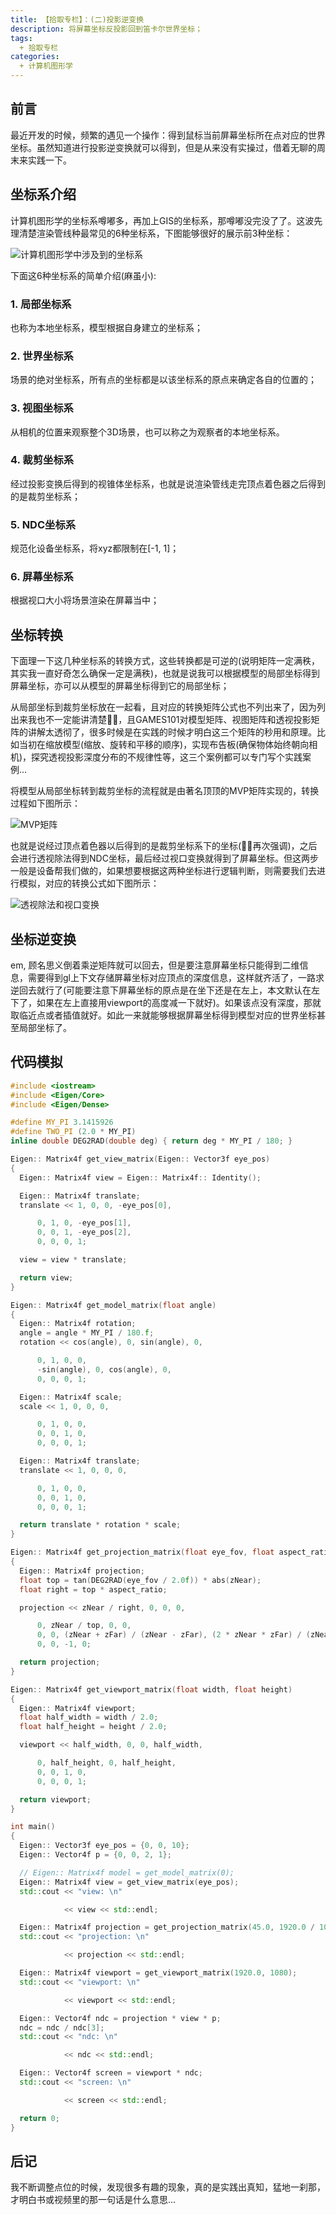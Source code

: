 ```yaml
---
title: 【拾取专栏】：(二)投影逆变换
description: 将屏幕坐标反投影回到笛卡尔世界坐标；
tags:
  + 拾取专栏
categories:
  + 计算机图形学
---
```


## 前言

最近开发的时候，频繁的遇见一个操作：得到鼠标当前屏幕坐标所在点对应的世界坐标。虽然知道进行投影逆变换就可以得到，但是从来没有实操过，借着无聊的周末来实践一下。

## 坐标系介绍

计算机图形学的坐标系噂嘟多，再加上GIS的坐标系，那噂嘟没完没了了。这波先理清楚渲染管线种最常见的6种坐标系，下图能够很好的展示前3种坐标：

![计算机图形学中涉及到的坐标系](https://cdn.jsdelivr.net/gh/gy1016/blog-image@main/assets/computer-graphics-coordinate-system.png)

下面这6种坐标系的简单介绍(麻虽小):

### 1. 局部坐标系

也称为本地坐标系，模型根据自身建立的坐标系；

### 2. 世界坐标系

场景的绝对坐标系，所有点的坐标都是以该坐标系的原点来确定各自的位置的；

### 3. 视图坐标系

从相机的位置来观察整个3D场景，也可以称之为观察者的本地坐标系。

### 4. 裁剪坐标系

经过投影变换后得到的视锥体坐标系，也就是说渲染管线走完顶点着色器之后得到的是裁剪坐标系；

### 5. NDC坐标系

规范化设备坐标系，将xyz都限制在[-1, 1]；

### 6. 屏幕坐标系

根据视口大小将场景渲染在屏幕当中；

## 坐标转换

下面理一下这几种坐标系的转换方式，这些转换都是可逆的(说明矩阵一定满秩，其实我一直好奇怎么确保一定是满秩)，也就是说我可以根据模型的局部坐标得到屏幕坐标，亦可以从模型的屏幕坐标得到它的局部坐标；

从局部坐标到裁剪坐标放在一起看，且对应的转换矩阵公式也不列出来了，因为列出来我也不一定能讲清楚😶‍🌫️，且GAMES101对模型矩阵、视图矩阵和透视投影矩阵的讲解太透彻了，很多时候是在实践的时候才明白这三个矩阵的秒用和原理。比如当初在缩放模型(缩放、旋转和平移的顺序)，实现布告板(确保物体始终朝向相机)，探究透视投影深度分布的不规律性等，这三个案例都可以专门写个实践案例...

将模型从局部坐标转到裁剪坐标的流程就是由著名顶顶的MVP矩阵实现的，转换过程如下图所示：

![MVP矩阵](https://cdn.jsdelivr.net/gh/gy1016/blog-image@main/assets/mvp_matrix.png)

也就是说经过顶点着色器以后得到的是裁剪坐标系下的坐标(👨‍🦳再次强调)，之后会进行透视除法得到NDC坐标，最后经过视口变换就得到了屏幕坐标。但这两步一般是设备帮我们做的，如果想要根据这两种坐标进行逻辑判断，则需要我们去进行模拟，对应的转换公式如下图所示：

![透视除法和视口变换](https://cdn.jsdelivr.net/gh/gy1016/blog-image@main/assets/perspective_division_and_viewport_transformation.png)

## 坐标逆变换

em, 顾名思义倒着乘逆矩阵就可以回去，但是要注意屏幕坐标只能得到二维信息，需要得到gl上下文存储屏幕坐标对应顶点的深度信息，这样就齐活了，一路求逆回去就行了(可能要注意下屏幕坐标的原点是在坐下还是在左上，本文默认在左下了，如果在左上直接用viewport的高度减一下就好)。如果该点没有深度，那就取临近点或者插值就好。如此一来就能够根据屏幕坐标得到模型对应的世界坐标甚至局部坐标了。

## 代码模拟

```c++
#include <iostream>
#include <Eigen/Core>
#include <Eigen/Dense>

#define MY_PI 3.1415926
#define TWO_PI (2.0 * MY_PI)
inline double DEG2RAD(double deg) { return deg * MY_PI / 180; }

Eigen:: Matrix4f get_view_matrix(Eigen:: Vector3f eye_pos)
{
  Eigen:: Matrix4f view = Eigen:: Matrix4f:: Identity(); 

  Eigen:: Matrix4f translate; 
  translate << 1, 0, 0, -eye_pos[0], 

      0, 1, 0, -eye_pos[1],
      0, 0, 1, -eye_pos[2],
      0, 0, 0, 1;

  view = view * translate; 

  return view; 
}

Eigen:: Matrix4f get_model_matrix(float angle)
{
  Eigen:: Matrix4f rotation; 
  angle = angle * MY_PI / 180.f; 
  rotation << cos(angle), 0, sin(angle), 0, 

      0, 1, 0, 0,
      -sin(angle), 0, cos(angle), 0,
      0, 0, 0, 1;

  Eigen:: Matrix4f scale; 
  scale << 1, 0, 0, 0, 

      0, 1, 0, 0,
      0, 0, 1, 0,
      0, 0, 0, 1;

  Eigen:: Matrix4f translate; 
  translate << 1, 0, 0, 0, 

      0, 1, 0, 0,
      0, 0, 1, 0,
      0, 0, 0, 1;

  return translate * rotation * scale; 
}

Eigen:: Matrix4f get_projection_matrix(float eye_fov, float aspect_ratio, float zNear, float zFar)
{
  Eigen:: Matrix4f projection; 
  float top = tan(DEG2RAD(eye_fov / 2.0f)) * abs(zNear); 
  float right = top * aspect_ratio; 

  projection << zNear / right, 0, 0, 0, 

      0, zNear / top, 0, 0,
      0, 0, (zNear + zFar) / (zNear - zFar), (2 * zNear * zFar) / (zNear - zFar),
      0, 0, -1, 0;

  return projection; 
}

Eigen:: Matrix4f get_viewport_matrix(float width, float height)
{
  Eigen:: Matrix4f viewport; 
  float half_width = width / 2.0; 
  float half_height = height / 2.0; 

  viewport << half_width, 0, 0, half_width, 

      0, half_height, 0, half_height,
      0, 0, 1, 0,
      0, 0, 0, 1;

  return viewport; 
}

int main()
{
  Eigen:: Vector3f eye_pos = {0, 0, 10}; 
  Eigen:: Vector4f p = {0, 0, 2, 1}; 

  // Eigen:: Matrix4f model = get_model_matrix(0); 
  Eigen:: Matrix4f view = get_view_matrix(eye_pos); 
  std::cout << "view: \n"

            << view << std::endl;

  Eigen:: Matrix4f projection = get_projection_matrix(45.0, 1920.0 / 1080, 1, 50); 
  std::cout << "projection: \n"

            << projection << std::endl;

  Eigen:: Matrix4f viewport = get_viewport_matrix(1920.0, 1080); 
  std::cout << "viewport: \n"

            << viewport << std::endl;

  Eigen:: Vector4f ndc = projection * view * p; 
  ndc = ndc / ndc[3]; 
  std::cout << "ndc: \n"

            << ndc << std::endl;

  Eigen:: Vector4f screen = viewport * ndc; 
  std::cout << "screen: \n"

            << screen << std::endl;

  return 0; 
}
```

## 后记

我不断调整点位的时候，发现很多有趣的现象，真的是实践出真知，猛地一刹那，才明白书或视频里的那一句话是什么意思...
